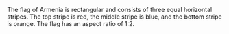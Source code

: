 The flag of Armenia is rectangular and consists of three equal horizontal stripes. The top stripe is red, the middle stripe is blue, and the bottom stripe is orange. The flag has an aspect ratio of 1:2.